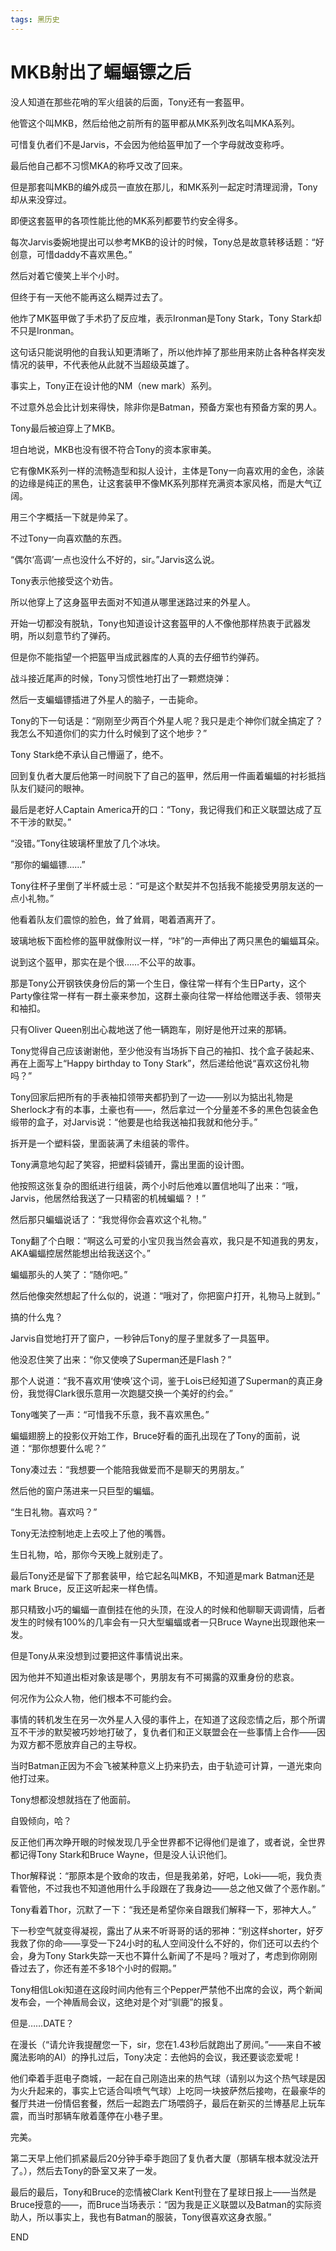 ```yaml
---
tags: 黑历史
---
```


# MKB射出了蝙蝠镖之后

没人知道在那些花哨的军火组装的后面，Tony还有一套盔甲。

他管这个叫MKB，然后给他之前所有的盔甲都从MK系列改名叫MKA系列。

可惜复仇者们不是Jarvis，不会因为他给盔甲加了一个字母就改变称呼。

最后他自己都不习惯MKA的称呼又改了回来。

但是那套叫MKB的编外成员一直放在那儿，和MK系列一起定时清理润滑，Tony却从来没穿过。

即便这套盔甲的各项性能比他的MK系列都要节约安全得多。

每次Jarvis委婉地提出可以参考MKB的设计的时候，Tony总是故意转移话题：“好创意，可惜daddy不喜欢黑色。”

然后对着它傻笑上半个小时。



但终于有一天他不能再这么糊弄过去了。

他炸了MK盔甲做了手术扔了反应堆，表示Ironman是Tony Stark，Tony Stark却不只是Ironman。

这句话只能说明他的自我认知更清晰了，所以他炸掉了那些用来防止各种各样突发情况的装甲，不代表他从此就不当超级英雄了。

事实上，Tony正在设计他的NM（new mark）系列。

不过意外总会比计划来得快，除非你是Batman，预备方案也有预备方案的男人。

Tony最后被迫穿上了MKB。



坦白地说，MKB也没有很不符合Tony的资本家审美。

它有像MK系列一样的流畅造型和拟人设计，主体是Tony一向喜欢用的金色，涂装的边缘是纯正的黑色，让这套装甲不像MK系列那样充满资本家风格，而是大气辽阔。

用三个字概括一下就是帅呆了。

不过Tony一向喜欢酷的东西。

“偶尔‘高调’一点也没什么不好的，sir。”Jarvis这么说。

Tony表示他接受这个劝告。

所以他穿上了这身盔甲去面对不知道从哪里迷路过来的外星人。

开始一切都没有脱轨，Tony也知道设计这套盔甲的人不像他那样热衷于武器发明，所以刻意节约了弹药。

但是你不能指望一个把盔甲当成武器库的人真的去仔细节约弹药。

战斗接近尾声的时候，Tony习惯性地打出了一颗燃烧弹：

然后一支蝙蝠镖插进了外星人的脑子，一击毙命。

Tony的下一句话是：“刚刚至少两百个外星人呢？我只是走个神你们就全搞定了？我怎么不知道你们的实力什么时候到了这个地步？”

Tony Stark绝不承认自己懵逼了，绝不。



回到复仇者大厦后他第一时间脱下了自己的盔甲，然后用一件画着蝙蝠的衬衫抵挡队友们疑问的眼神。

最后是老好人Captain America开的口：“Tony，我记得我们和正义联盟达成了互不干涉的默契。”

“没错。”Tony往玻璃杯里放了几个冰块。

“那你的蝙蝠镖……”

Tony往杯子里倒了半杯威士忌：“可是这个默契并不包括我不能接受男朋友送的一点小礼物。”

他看着队友们震惊的脸色，耸了耸肩，喝着酒离开了。

玻璃地板下面检修的盔甲就像附议一样，“咔”的一声伸出了两只黑色的蝙蝠耳朵。



说到这个盔甲，那实在是个很……不公平的故事。

那是Tony公开钢铁侠身份后的第一个生日，像往常一样有个生日Party，这个Party像往常一样有一群土豪来参加，这群土豪向往常一样给他赠送手表、领带夹和袖扣。

只有Oliver Queen别出心裁地送了他一辆跑车，刚好是他开过来的那辆。

Tony觉得自己应该谢谢他，至少他没有当场拆下自己的袖扣、找个盒子装起来、再在上面写上“Happy birthday to Tony Stark”，然后递给他说“喜欢这份礼物吗？”

Tony回家后把所有的手表袖扣领带夹都扔到了一边——别以为掂出礼物是Sherlock才有的本事，土豪也有——，然后拿过一个分量差不多的黑色包装金色缎带的盒子，对Jarvis说：“他要是也给我送袖扣我就和他分手。”

拆开是一个塑料袋，里面装满了未组装的零件。

Tony满意地勾起了笑容，把塑料袋铺开，露出里面的设计图。

他按照这张复杂的图纸进行组装，两个小时后他难以置信地叫了出来：“哦，Jarvis，他居然给我送了一只精密的机械蝙蝠？！”



然后那只蝙蝠说话了：“我觉得你会喜欢这个礼物。”

Tony翻了个白眼：“啊这么可爱的小宝贝我当然会喜欢，我只是不知道我的男友，AKA蝙蝠控居然能想出给我送这个。”

蝙蝠那头的人笑了：“随你吧。”

然后他像突然想起了什么似的，说道：“哦对了，你把窗户打开，礼物马上就到。”

搞的什么鬼？

Jarvis自觉地打开了窗户，一秒钟后Tony的屋子里就多了一具盔甲。

他没忍住笑了出来：“你又使唤了Superman还是Flash？”

那个人说道：“我不喜欢用‘使唤’这个词，鉴于Lois已经知道了Superman的真正身份，我觉得Clark很乐意用一次跑腿交换一个美好的约会。”

Tony嗤笑了一声：“可惜我不乐意，我不喜欢黑色。”

蝙蝠翅膀上的投影仪开始工作，Bruce好看的面孔出现在了Tony的面前，说道：“那你想要什么呢？”

Tony凑过去：“我想要一个能陪我做爱而不是聊天的男朋友。”

然后他的窗户荡进来一只巨型的蝙蝠。

“生日礼物。喜欢吗？”

Tony无法控制地走上去咬上了他的嘴唇。

生日礼物，哈，那你今天晚上就别走了。



最后Tony还是留下了那套装甲，给它起名叫MKB，不知道是mark Batman还是mark Bruce，反正这听起来一样色情。

那只精致小巧的蝙蝠一直倒挂在他的头顶，在没人的时候和他聊聊天调调情，后者发生的时候有100%的几率会有一只大型蝙蝠或者一只Bruce Wayne出现跟他来一发。

但是Tony从来没想到过要把这件事情说出来。

因为他并不知道出柜对象该是哪个，男朋友有不可揭露的双重身份的悲哀。

何况作为公众人物，他们根本不可能约会。

事情的转机发生在另一次外星人入侵的事件上，在知道了这段恋情之后，那个所谓互不干涉的默契被巧妙地打破了，复仇者们和正义联盟会在一些事情上合作——因为双方都不愿放弃自己的主导权。

当时Batman正因为不会飞被某种意义上扔来扔去，由于轨迹可计算，一道光束向他打过来。

Tony想都没想就挡在了他面前。

自毁倾向，哈？

反正他们再次睁开眼的时候发现几乎全世界都不记得他们是谁了，或者说，全世界都记得Tony Stark和Bruce Wayne，但是没人认识他们。

Thor解释说：“那原本是个致命的攻击，但是我弟弟，好吧，Loki——呃，我负责看管他，不过我也不知道他用什么手段跟在了我身边——总之他又做了个恶作剧。”

Tony看着Thor，沉默了一下：“我还是希望你亲自跟我们解释一下，邪神大人。”

下一秒空气就变得凝视，露出了从来不听哥哥的话的邪神：“别这样shorter，好歹我救了你的命——享受一下24小时的私人空间没什么不好的，你们还可以去约个会，身为Tony Stark失踪一天也不算什么新闻了不是吗？哦对了，考虑到你刚刚昏过去了，你还有差不多18个小时的假期。”

Tony相信Loki知道在这段时间内他有三个Pepper严禁他不出席的会议，两个新闻发布会，一个神盾局会议，这绝对是个对“驯鹿”的报复。

但是……DATE？



在漫长（“请允许我提醒您一下，sir，您在1.43秒后就跑出了房间。”——来自不被魔法影响的AI）的挣扎过后，Tony决定：去他妈的会议，我还要谈恋爱呢！

他们牵着手逛电子商城，一起在自己刚造出来的热气球（请别以为这个热气球是因为火升起来的，事实上它适合叫喷气气球）上吃同一块披萨然后接吻，在最豪华的餐厅共进一份情侣套餐，然后一起跑去广场喂鸽子，最后在新买的兰博基尼上玩车震，而当时那辆车敞着蓬停在小巷子里。

完美。

第二天早上他们抓紧最后20分钟手牵手跑回了复仇者大厦（那辆车根本就没法开了。），然后去Tony的卧室又来了一发。

最后的最后，Tony和Bruce的恋情被Clark Kent刊登在了星球日报上——当然是Bruce授意的——，而Bruce当场表示：“因为我是正义联盟以及Batman的实际资助人，所以事实上，我也有Batman的服装，Tony很喜欢这身衣服。”

END
